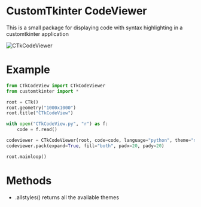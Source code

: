# CustomTkinter CodeViewer
This is a small package for displaying code with syntax highlighting in a customtkinter application

![CTkCodeViewer](https://github.com/rigvedmaanas/CustomTkinterCodeViewer/assets/77579661/725c765f-b01e-4da4-b0ba-e0f6a441854d)


# Example

```python
from CTkCodeView import CTkCodeViewer
from customtkinter import *

root = CTk()
root.geometry("1000x1000")
root.title("CTkCodeView")

with open("CTkCodeView.py", "r") as f:
    code = f.read()

codeviewer = CTkCodeViewer(root, code=code, language="python", theme="monokai")
codeviewer.pack(expand=True, fill="both", padx=20, pady=20)

root.mainloop()
```

# Methods
- .allstyles()
  returns all the available themes

